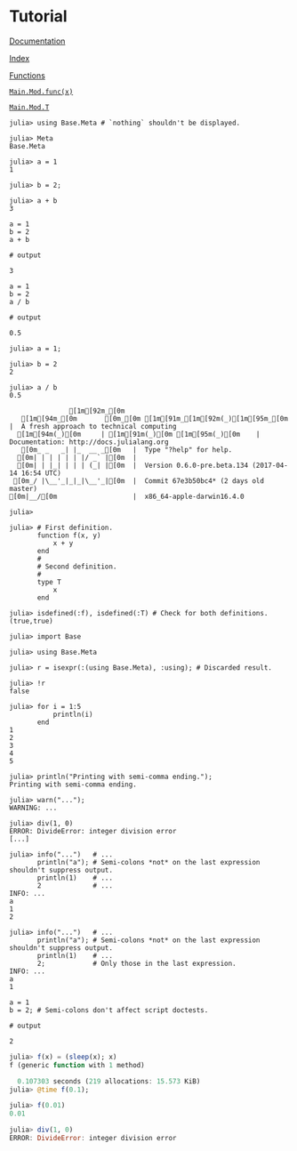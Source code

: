 
<a id='Tutorial-1'></a>

# Tutorial


[Documentation](../index.md#Documentation-1)


[Index](../index.md#Index-1)


[Functions](../lib/functions.md#Functions-1)


[`Main.Mod.func(x)`](../lib/functions.md#Mod.func-Tuple{Any})


[`Main.Mod.T`](../lib/functions.md#Mod.T)


```jldoctest
julia> using Base.Meta # `nothing` shouldn't be displayed.

julia> Meta
Base.Meta

julia> a = 1
1

julia> b = 2;

julia> a + b
3
```


```jldoctest
a = 1
b = 2
a + b

# output

3
```




```jldoctest
a = 1
b = 2
a / b

# output

0.5
```


```jldoctest
julia> a = 1;

julia> b = 2
2

julia> a / b
0.5
```


```
               [1m[92m_[0m
   [1m[94m_[0m       [0m_[0m [1m[91m_[1m[92m(_)[1m[95m_[0m     |  A fresh approach to technical computing
  [1m[94m(_)[0m     | [1m[91m(_)[0m [1m[95m(_)[0m    |  Documentation: http://docs.julialang.org
   [0m_ _   _| |_  __ _[0m   |  Type "?help" for help.
  [0m| | | | | | |/ _` |[0m  |
  [0m| | |_| | | | (_| |[0m  |  Version 0.6.0-pre.beta.134 (2017-04-14 16:54 UTC)
 [0m_/ |\__'_|_|_|\__'_|[0m  |  Commit 67e3b50bc4* (2 days old master)
[0m|__/[0m                   |  x86_64-apple-darwin16.4.0

julia>
```


```jldoctest
julia> # First definition.
       function f(x, y)
           x + y
       end
       #
       # Second definition.
       #
       type T
           x
       end

julia> isdefined(:f), isdefined(:T) # Check for both definitions.
(true,true)

julia> import Base

julia> using Base.Meta

julia> r = isexpr(:(using Base.Meta), :using); # Discarded result.

julia> !r
false
```


```jldoctest
julia> for i = 1:5
           println(i)
       end
1
2
3
4
5

julia> println("Printing with semi-comma ending.");
Printing with semi-comma ending.

julia> warn("...");
WARNING: ...

julia> div(1, 0)
ERROR: DivideError: integer division error
[...]

julia> info("...")   # ...
       println("a"); # Semi-colons *not* on the last expression shouldn't suppress output.
       println(1)    # ...
       2             # ...
INFO: ...
a
1
2

julia> info("...")   # ...
       println("a"); # Semi-colons *not* on the last expression shouldn't suppress output.
       println(1)    # ...
       2;            # Only those in the last expression.
INFO: ...
a
1

```


```jldoctest
a = 1
b = 2; # Semi-colons don't affect script doctests.

# output

2
```


```julia
julia> f(x) = (sleep(x); x)
f (generic function with 1 method)

  0.107303 seconds (219 allocations: 15.573 KiB)
julia> @time f(0.1);
```


```julia
julia> f(0.01)
0.01

julia> div(1, 0)
ERROR: DivideError: integer division error
```

